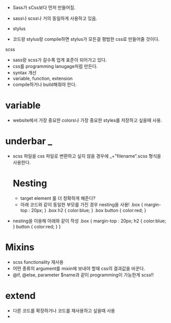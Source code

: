 - Sass가 sCss보다 먼저 만들어짐.
- sass나 scss나 거의 동일하게 사용하고 있음.

- stylus
- 코드랑 stylus랑 compile하면 stylus가 모든걸 평범한 css로 만들어줄 것이다.

scss
- sass랑 scss가 갈수록 업계 표준이 되어가고 있다.
- css를 programming lanugage처럼 만든다. 
- syntax 개선
- variable, function, extension
- compile하거나  build해줘야 한다.

# variable
- website에서 가장 중요한 colors나 가장 중요한 styles를 저장하고 싶을때 사용.

# underbar _
- scss 파일을 css 파일로 변환하고 싶지 않을 경우에 _+"filename".scss 형식을 사용한다.
  

  # Nesting
  - target element 를 더 정확하게 해준다?
  - 아래 코드와 같이 동일한 부모를 가진 경우 nesting을 사용!
.box { 
    margin-top : 20px;
}
.box h2 {
    color:blue;
}
.box button {
    color:red;
}

- nesting을 이용해 아래와 같이 작성
.box { 
    margin-top : 20px;
    h2 {
        color:blue;
    }
    button {
        color:red;
    }
}

# Mixins
- scss functionality 재사용
- 어떤 종류의 argument를 mixin에 보내야 할때 css의 결과값을 바꾼다.
- @if, @else, parameter $name과 같이 programming이 가능한게 scss!!

# extend
- 다른 코드를 확장하거나 코드를 재사용하고 싶을때 사용
- 